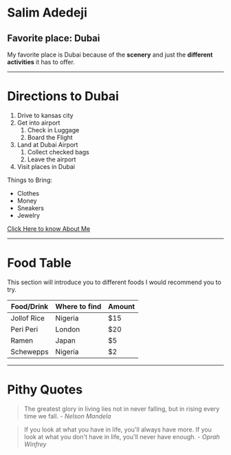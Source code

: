 # Salim Adedeji
## Favorite place: Dubai
My favorite place is Dubai because of the **scenery** and just the **different activities** it has to offer. 

---

# Directions to Dubai
1. Drive to kansas city
2. Get into airport 
    1. Check in Luggage
    2. Board the Flight
3. Land at Dubai Airport
    1. Collect checked bags
    2. Leave the airport
4. Visit places in Dubai

Things to Bring:
* Clothes
* Money
* Sneakers
* Jewelry

[Click Here to know About Me](AboutME.md)

---

# Food Table
This section will introduce you to different foods I would recommend you to try.

| Food/Drink | Where to find | Amount |
| ---        | ---           | ---    |
| Jollof Rice| Nigeria       | $15    |
| Peri Peri  | London        | $20    |
| Ramen      | Japan         | $5     |
| Schewepps  | Nigeria       | $2     |


---

# Pithy Quotes

> The greatest glory in living lies not in never falling, but in rising every time we fall. *- Nelson Mandela*

> If you look at what you have in life, you'll always have more. If you look at what you don't have in life, you'll never have enough. *- Oprah Winfrey* 

